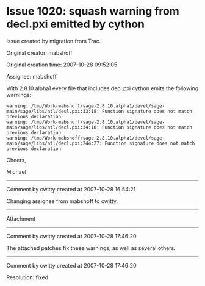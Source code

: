 # Issue 1020: squash warning from decl.pxi emitted by cython

Issue created by migration from Trac.

Original creator: mabshoff

Original creation time: 2007-10-28 09:52:05

Assignee: mabshoff

With 2.8.10.alpha1 every file that includes decl.pxi cython emits the following warnings:

```
warning: /tmp/Work-mabshoff/sage-2.8.10.alpha1/devel/sage-main/sage/libs/ntl/decl.pxi:33:18: Function signature does not match previous declaration
warning: /tmp/Work-mabshoff/sage-2.8.10.alpha1/devel/sage-main/sage/libs/ntl/decl.pxi:34:18: Function signature does not match previous declaration
warning: /tmp/Work-mabshoff/sage-2.8.10.alpha1/devel/sage-main/sage/libs/ntl/decl.pxi:244:27: Function signature does not match previous declaration
```


Cheers,

Michael


---

Comment by cwitty created at 2007-10-28 16:54:21

Changing assignee from mabshoff to cwitty.


---

Attachment


---

Comment by cwitty created at 2007-10-28 17:46:20

The attached patches fix these warnings, as well as several others.


---

Comment by cwitty created at 2007-10-28 17:46:20

Resolution: fixed
